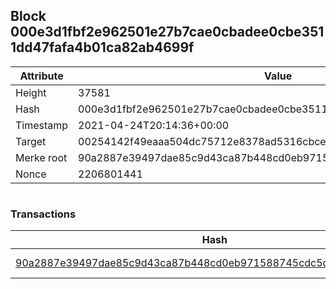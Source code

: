 ## Block 000e3d1fbf2e962501e27b7cae0cbadee0cbe3511dd47fafa4b01ca82ab4699f

Attribute | Value
--- | ---
Height | 37581
Hash | 000e3d1fbf2e962501e27b7cae0cbadee0cbe3511dd47fafa4b01ca82ab4699f
Timestamp | 2021-04-24T20:14:36+00:00
Target | 00254142f49eaaa504dc75712e8378ad5316cbcead634704b3734b6271167cc4
Merke root | 90a2887e39497dae85c9d43ca87b448cd0eb971588745cdc5d1d45cc1f56124c
Nonce | 2206801441

```

```

### Transactions

Hash | Amount
--- | ---
[90a2887e39497dae85c9d43ca87b448cd0eb971588745cdc5d1d45cc1f56124c](90a2887e39497dae85c9d43ca87b448cd0eb971588745cdc5d1d45cc1f56124c.md) | 10.00000000 SKEPTI 
